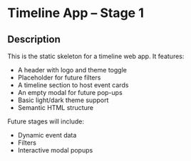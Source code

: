 
# Timeline App – Stage 1

## Description

This is the static skeleton for a timeline web app. It features:

- A header with logo and theme toggle
- Placeholder for future filters
- A timeline section to host event cards
- An empty modal for future pop-ups
- Basic light/dark theme support
- Semantic HTML structure

Future stages will include:
- Dynamic event data
- Filters
- Interactive modal popups
